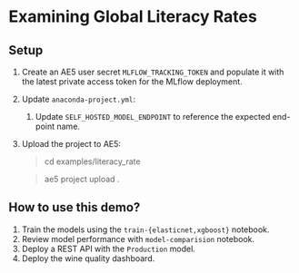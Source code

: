 # Examining Global Literacy Rates


## Setup
1. Create an AE5 user secret `MLFLOW_TRACKING_TOKEN` and populate it with the latest private access token for the MLflow deployment.
2. Update `anaconda-project.yml`:
   1. Update `SELF_HOSTED_MODEL_ENDPOINT` to reference the expected end-point name. 
3. Upload the project to AE5:
    > cd examples/literacy_rate

    > ae5 project upload . 

## How to use this demo?
1. Train the models using the `train-{elasticnet,xgboost}` notebook.
2. Review model performance with `model-comparision` notebook.
3. Deploy a REST API with the `Production` model.
4. Deploy the wine quality dashboard.
